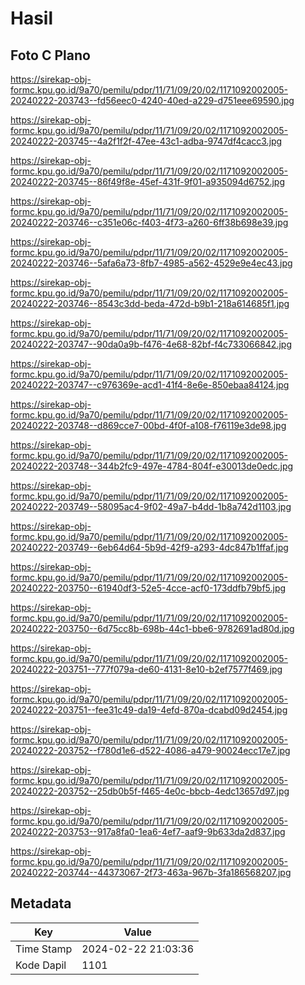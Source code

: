 # Hasil

## Foto C Plano

https://sirekap-obj-formc.kpu.go.id/9a70/pemilu/pdpr/11/71/09/20/02/1171092002005-20240222-203743--fd56eec0-4240-40ed-a229-d751eee69590.jpg

https://sirekap-obj-formc.kpu.go.id/9a70/pemilu/pdpr/11/71/09/20/02/1171092002005-20240222-203745--4a2f1f2f-47ee-43c1-adba-9747df4cacc3.jpg

https://sirekap-obj-formc.kpu.go.id/9a70/pemilu/pdpr/11/71/09/20/02/1171092002005-20240222-203745--86f49f8e-45ef-431f-9f01-a935094d6752.jpg

https://sirekap-obj-formc.kpu.go.id/9a70/pemilu/pdpr/11/71/09/20/02/1171092002005-20240222-203746--c351e06c-f403-4f73-a260-6ff38b698e39.jpg

https://sirekap-obj-formc.kpu.go.id/9a70/pemilu/pdpr/11/71/09/20/02/1171092002005-20240222-203746--5afa6a73-8fb7-4985-a562-4529e9e4ec43.jpg

https://sirekap-obj-formc.kpu.go.id/9a70/pemilu/pdpr/11/71/09/20/02/1171092002005-20240222-203746--8543c3dd-beda-472d-b9b1-218a614685f1.jpg

https://sirekap-obj-formc.kpu.go.id/9a70/pemilu/pdpr/11/71/09/20/02/1171092002005-20240222-203747--90da0a9b-f476-4e68-82bf-f4c733066842.jpg

https://sirekap-obj-formc.kpu.go.id/9a70/pemilu/pdpr/11/71/09/20/02/1171092002005-20240222-203747--c976369e-acd1-41f4-8e6e-850ebaa84124.jpg

https://sirekap-obj-formc.kpu.go.id/9a70/pemilu/pdpr/11/71/09/20/02/1171092002005-20240222-203748--d869cce7-00bd-4f0f-a108-f76119e3de98.jpg

https://sirekap-obj-formc.kpu.go.id/9a70/pemilu/pdpr/11/71/09/20/02/1171092002005-20240222-203748--344b2fc9-497e-4784-804f-e30013de0edc.jpg

https://sirekap-obj-formc.kpu.go.id/9a70/pemilu/pdpr/11/71/09/20/02/1171092002005-20240222-203749--58095ac4-9f02-49a7-b4dd-1b8a742d1103.jpg

https://sirekap-obj-formc.kpu.go.id/9a70/pemilu/pdpr/11/71/09/20/02/1171092002005-20240222-203749--6eb64d64-5b9d-42f9-a293-4dc847b1ffaf.jpg

https://sirekap-obj-formc.kpu.go.id/9a70/pemilu/pdpr/11/71/09/20/02/1171092002005-20240222-203750--61940df3-52e5-4cce-acf0-173ddfb79bf5.jpg

https://sirekap-obj-formc.kpu.go.id/9a70/pemilu/pdpr/11/71/09/20/02/1171092002005-20240222-203750--6d75cc8b-698b-44c1-bbe6-9782691ad80d.jpg

https://sirekap-obj-formc.kpu.go.id/9a70/pemilu/pdpr/11/71/09/20/02/1171092002005-20240222-203751--777f079a-de60-4131-8e10-b2ef7577f469.jpg

https://sirekap-obj-formc.kpu.go.id/9a70/pemilu/pdpr/11/71/09/20/02/1171092002005-20240222-203751--fee31c49-da19-4efd-870a-dcabd09d2454.jpg

https://sirekap-obj-formc.kpu.go.id/9a70/pemilu/pdpr/11/71/09/20/02/1171092002005-20240222-203752--f780d1e6-d522-4086-a479-90024ecc17e7.jpg

https://sirekap-obj-formc.kpu.go.id/9a70/pemilu/pdpr/11/71/09/20/02/1171092002005-20240222-203752--25db0b5f-f465-4e0c-bbcb-4edc13657d97.jpg

https://sirekap-obj-formc.kpu.go.id/9a70/pemilu/pdpr/11/71/09/20/02/1171092002005-20240222-203753--917a8fa0-1ea6-4ef7-aaf9-9b633da2d837.jpg

https://sirekap-obj-formc.kpu.go.id/9a70/pemilu/pdpr/11/71/09/20/02/1171092002005-20240222-203744--44373067-2f73-463a-967b-3fa186568207.jpg


## Metadata

| Key        | Value               |
| ---------- | ------------------- |
| Time Stamp | 2024-02-22 21:03:36 |
| Kode Dapil | 1101                |



